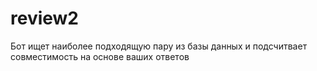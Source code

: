 # review2

Бот ищет наиболее подходящую пару из базы данных и подсчитвает совместимость на основе ваших ответов 
